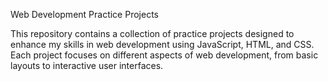 Web Development Practice Projects

This repository contains a collection of practice projects designed to enhance my skills in web development using JavaScript, HTML, and CSS. Each project focuses on different aspects of web development, from basic layouts to interactive user interfaces.
